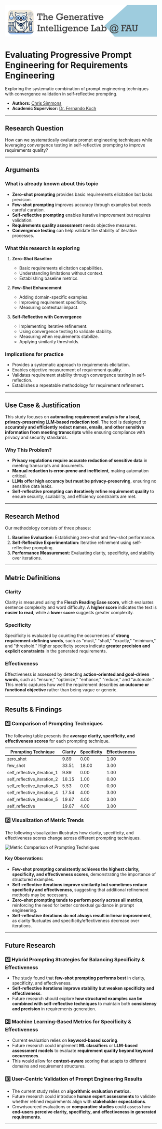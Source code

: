![GenI-banner](https://github.com/genilab-fau/genilab-fau.github.io/blob/8d6ab41403b853a273983e4c06a7e52229f43df5/images/genilab-banner.png?raw=true)

# **Evaluating Progressive Prompt Engineering for Requirements Engineering**

Exploring the systematic combination of prompt engineering techniques with convergence validation in self-reflective prompting.

* **Authors:** [Chris Simmons](https://github.com/csimmons-fau)
* **Academic Supervisor:** [Dr. Fernando Koch](http://www.fernandokoch.me)

---

## **Research Question**

How can we systematically evaluate prompt engineering techniques while leveraging convergence testing in self-reflective prompting to improve requirements quality?

---

## **Arguments**

### **What is already known about this topic**
- **Zero-shot prompting** provides basic requirements elicitation but lacks precision.
- **Few-shot prompting** improves accuracy through examples but needs careful curation.
- **Self-reflective prompting** enables iterative improvement but requires validation.
- **Requirements quality assessment** needs objective measures.
- **Convergence testing** can help validate the stability of iterative processes.

### **What this research is exploring**

1. **Zero-Shot Baseline**
   - Basic requirements elicitation capabilities.
   - Understanding limitations without context.
   - Establishing baseline metrics.

2. **Few-Shot Enhancement**
   - Adding domain-specific examples.
   - Improving requirement specificity.
   - Measuring contextual impact.

3. **Self-Reflective with Convergence**
   - Implementing iterative refinement.
   - Using convergence testing to validate stability.
   - Measuring when requirements stabilize.
   - Applying similarity thresholds.

### **Implications for practice**
- Provides a systematic approach to requirements elicitation.
- Enables objective measurement of requirement quality.
- Validates requirement stability through convergence testing in self-reflection.
- Establishes a repeatable methodology for requirement refinement.

---

## **Use Case & Justification**
This study focuses on **automating requirement analysis for a local, privacy-preserving LLM-based redaction tool**. The tool is designed to **accurately and efficiently redact names, emails, and other sensitive information from meeting transcripts** while ensuring compliance with privacy and security standards.

### **Why This Problem?**
- **Privacy regulations require accurate redaction of sensitive data** in meeting transcripts and documents.
- **Manual redaction is error-prone and inefficient**, making automation critical.
- **LLMs offer high accuracy but must be privacy-preserving**, ensuring no sensitive data leaks.
- **Self-reflective prompting can iteratively refine requirement quality** to ensure security, scalability, and efficiency constraints are met.

---

## **Research Method**

Our methodology consists of three phases:

1. **Baseline Evaluation:** Establishing zero-shot and few-shot performance.
2. **Self-Reflective Experimentation:** Iterative refinement using self-reflective prompting.
3. **Performance Measurement:** Evaluating clarity, specificity, and stability over iterations.

---

## **Metric Definitions**

### **Clarity**
Clarity is measured using the **Flesch Reading Ease score**, which evaluates sentence complexity and word difficulty. A **higher score** indicates the text is **easier to read**, while a **lower score** suggests greater complexity.

### **Specificity**
Specificity is evaluated by counting the occurrences of **strong requirement-defining words**, such as "must," "shall," "exactly," "minimum," and "threshold." Higher specificity scores indicate **greater precision and explicit constraints** in the generated requirements.

### **Effectiveness**
Effectiveness is assessed by detecting **action-oriented and goal-driven words**, such as "ensure," "optimize," "enhance," "reduce," and "automate." This metric captures how well the requirement describes **an outcome or functional objective** rather than being vague or generic.

---

## **Results & Findings**

### **1️⃣ Comparison of Prompting Techniques**
The following table presents the **average clarity, specificity, and effectiveness scores** for each prompting technique.

| Prompting Technique            | Clarity | Specificity | Effectiveness |
|--------------------------------|---------|------------|--------------|
| zero_shot                       | 9.89    | 0.00       | 1.00         |
| few_shot                       | 33.51   | 18.00      | 3.00         |
| self_reflective_iteration_1     | 9.89    | 0.00       | 1.00         |
| self_reflective_iteration_2     | 18.15   | 1.00       | 0.00         |
| self_reflective_iteration_3     | 5.53    | 0.00       | 0.00         |
| self_reflective_iteration_4     | 17.54   | 4.00       | 3.00         |
| self_reflective_iteration_5     | 19.67   | 4.00       | 3.00         |
| self_reflective                 | 19.67   | 4.00       | 3.00         |


### **2️⃣ Visualization of Metric Trends**
The following visualization illustrates how clarity, specificity, and effectiveness scores change across different prompting techniques.

![Metric Comparison of Prompting Techniques](sandbox:/mnt/data/metric_comparison.png)

#### **Key Observations:**
- **Few-shot prompting consistently achieves the highest clarity, specificity, and effectiveness scores**, demonstrating the importance of structured examples.
- **Self-reflective iterations improve similarity but sometimes reduce specificity and effectiveness**, suggesting that additional refinement methods may be necessary.
- **Zero-shot prompting tends to perform poorly across all metrics**, reinforcing the need for better contextual guidance in prompt engineering.
- **Self-reflective iterations do not always result in linear improvement**, as clarity fluctuates and specificity/effectiveness decrease over iterations.

---

## **Future Research**

### **1️⃣ Hybrid Prompting Strategies for Balancing Specificity & Effectiveness**
- The study found that **few-shot prompting performs best** in clarity, specificity, and effectiveness.
- **Self-reflective iterations improve stability but weaken specificity and effectiveness**.
- Future research should explore **how structured examples can be combined with self-reflective techniques** to maintain both **consistency and precision** in requirements generation.

### **2️⃣ Machine Learning-Based Metrics for Specificity & Effectiveness**
- Current evaluation relies on **keyword-based scoring**.
- Future research could implement **ML classifiers** or **LLM-based assessment models** to evaluate **requirement quality beyond keyword occurrences**.
- This would allow for **context-aware** scoring that adapts to different domains and requirement structures.

### **3️⃣ User-Centric Validation of Prompt Engineering Results**
- The current study relies on **algorithmic evaluation metrics**.
- Future research could introduce **human expert assessments** to validate whether refined requirements align with **stakeholder expectations**.
- Crowdsourced evaluations or **comparative studies** could assess how **end-users perceive clarity, specificity, and effectiveness in generated requirements**.

---

